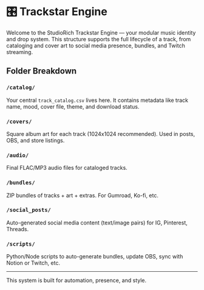 # 🎛️ Trackstar Engine

Welcome to the StudioRich Trackstar Engine — your modular music identity and drop system. This structure supports the full lifecycle of a track, from cataloging and cover art to social media presence, bundles, and Twitch streaming.

## Folder Breakdown

### `/catalog/`
Your central `track_catalog.csv` lives here. It contains metadata like track name, mood, cover file, theme, and download status.

### `/covers/`
Square album art for each track (1024x1024 recommended). Used in posts, OBS, and store listings.

### `/audio/`
Final FLAC/MP3 audio files for cataloged tracks.

### `/bundles/`
ZIP bundles of tracks + art + extras. For Gumroad, Ko-fi, etc.

### `/social_posts/`
Auto-generated social media content (text/image pairs) for IG, Pinterest, Threads.

### `/scripts/`
Python/Node scripts to auto-generate bundles, update OBS, sync with Notion or Twitch, etc.

---

This system is built for automation, presence, and style.
